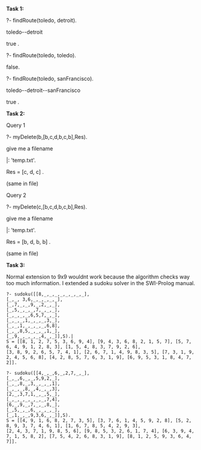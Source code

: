 **Task 1:**

?- findRoute(toledo, detroit).

toledo--detroit

true .

?- findRoute(toledo, toledo).

false.

?- findRoute(toledo, sanFrancisco).

toledo--detroit--sanFrancisco

true .


**Task 2:**

Query 1

?- myDelete(b,[b,c,d,b,c,b],Res).

give me a filename

|: 'temp.txt'.

Res = [c, d, c] .

(same in file)

Query 2

?- myDelete(c,[b,c,d,b,c,b],Res).

give me a filename

|: 'temp.txt'.

Res = [b, d, b, b] .

(same in file)

**Task 3:**

Normal extension to 9x9 wouldnt work because the algorithm checks way too much information. I extended a sudoku solver in the SWI-Prolog manual.

    ?- sudoku([[8,_,_,_,_,_,_,_,_],
    [_,_, 3,6,_,_,_,_,_], 
    [_,7,_,_,9,_,2,_,_], 
    [_,5,_,_,_,7,_,_,_], 
    [_,_,_,_,6,5,7,_,_], 
    [_,_,_,1,_,_,_,3,_],    
    [_,_,1,_,_,_,_,6,8], 
    [_,_,8,5,_,_,_,1,_], 
    [_,9,_,_,_,_,4,_,_]],S).|    
    S = [[8, 1, 2, 7, 5, 3, 6, 9, 4], [9, 4, 3, 6, 8, 2, 1, 5, 7], [5, 7, 6, 4, 9, 1, 2, 8, 3], [1, 5, 4, 8, 3, 7, 9, 2, 6],
    [3, 8, 9, 2, 6, 5, 7, 4, 1], [2, 6, 7, 1, 4, 9, 8, 3, 5], [7, 3, 1, 9, 2, 4, 5, 6, 8], [4, 2, 8, 5, 7, 6, 3, 1, 9], [6, 9, 5, 3, 1, 8, 4, 7, 2]].

    ?- sudoku([[4,_,_,6,_,2,7,_,_],
    [_,_,6,_,_,5,9,2,_],
    [_,_,8,_,3,_,_,_,1],
    [_,_,_,8,_,4,_,_,3],
    [2,_,3,7,1,_,_,5,_],
    [_,_,_,_,_,_,_,7,4],
    [6,_,9,_,7,_,_,8,_],
    [_,5,_,_,6,_,_,_,_],
    [_,1,_,_,9,3,6,_,_]],S).
    S = [[4, 9, 1, 6, 8, 2, 7, 3, 5], [3, 7, 6, 1, 4, 5, 9, 2, 8], [5, 2, 8, 9, 3, 7, 4, 6, 1], [1, 6, 7, 8, 5, 4, 2, 9, 3], 
    [2, 4, 3, 7, 1, 9, 8, 5, 6], [9, 8, 5, 3, 2, 6, 1, 7, 4], [6, 3, 9, 4, 7, 1, 5, 8, 2], [7, 5, 4, 2, 6, 8, 3, 1, 9], [8, 1, 2, 5, 9, 3, 6, 4, 7]].